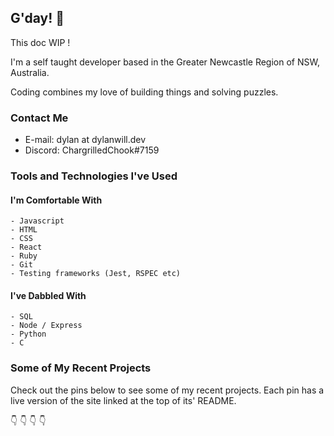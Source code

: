 ## G'day! 👋

This doc WIP !

I'm a self taught developer based in the Greater Newcastle Region of NSW, Australia.

Coding combines my love of building things and solving puzzles.

### Contact Me

- E-mail: dylan at dylanwill.dev
- Discord: ChargrilledChook#7159

### Tools and Technologies I've Used

#### I'm Comfortable With

```
- Javascript
- HTML
- CSS
- React
- Ruby
- Git
- Testing frameworks (Jest, RSPEC etc)
```

#### I've Dabbled With

```
- SQL
- Node / Express
- Python
- C
```

### Some of My Recent Projects

Check out the pins below to see some of my recent projects. Each pin has a live version of the site linked at the top of its' README.

👇 👇 👇 👇

<!--
#### Word Jamble

View Live || View Code

#### Memory Cards

View Live || View Code

#### Chess

View Live || View Code

#### Weather App

View Live || View Code

#### Restaurant

View Live || View Code

#### Tic Tac Toe

View Live || View Code

#### Connect 4

View Live || View Code -->

<!-- ## Some Older Projects

### Mastermind

### Calculator

### Etch a Sketch -->

<!--
**ChargrilledChook/ChargrilledChook** is a ✨ _special_ ✨ repository because its `README.md` (this file) appears on your GitHub profile.

Here are some ideas to get you started:

- 🔭 I’m currently working on ...
- 🌱 I’m currently learning ...
- 👯 I’m looking to collaborate on ...
- 🤔 I’m looking for help with ...
- 💬 Ask me about ...
- 📫 How to reach me: ...
- 😄 Pronouns: ...
- ⚡ Fun fact: ...
-->
